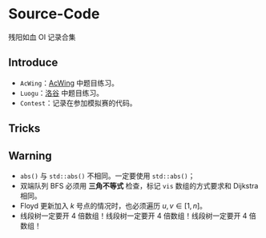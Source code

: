 # Source-Code
残阳如血 OI 记录合集

## Introduce

- `AcWing`：[AcWing](https://www.acwing.com/) 中题目练习。
- `Luogu`：[洛谷](https://www.luogu.com.cn/) 中题目练习。
- `Contest`：记录在参加模拟赛的代码。

## Tricks



## Warning
- `abs()` 与 `std::abs()` 不相同。一定要使用 `std::abs()`；
- 双端队列 BFS 必须用 **三角不等式** 检查，标记 `vis` 数组的方式要求和 $\text{Dijkstra}$ 相同。
- Floyd 更新加入 $k$ 号点的情况时，也必须遍历 $u,v\in[1,n]$。
- 线段树一定要开 $4$ 倍数组！线段树一定要开 $4$ 倍数组！线段树一定要开 $4$ 倍数组！
